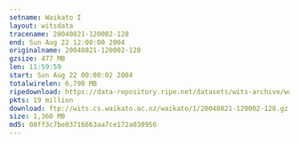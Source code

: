 ```yaml
---
setname: Waikato I
layout: witsdata
tracename: 20040821-120002-128
end: Sun Aug 22 12:00:00 2004
originalname: 20040821-120002-128
gzsize: 477 MB
len: 11:59:59
start: Sun Aug 22 00:00:02 2004
totalwirelen: 6,798 MB
ripedownload: https://data-repository.ripe.net/datasets/wits-archive/waikato/1/20040821-120002-128.gz
pkts: 19 million
download: ftp://wits.cs.waikato.ac.nz/waikato/1/20040821-120002-128.gz
size: 1,360 MB
md5: 08ff3c7be03716663aa7ce172a030956
---
```

